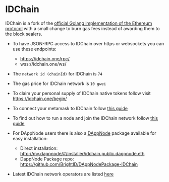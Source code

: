 # IDChain

IDChain is a fork of the [official Golang implementation of the Ethereum protocol](https://github.com/ethereum/go-ethereum) with a small change to burn gas fees instead of awarding them to the block sealers.

- To have JSON-RPC access to IDChain over https or websockets you can use these endpoints:

  - https://idchain.one/rpc/
  - wss://idchain.one/ws/
- The `network id (chainId)` for IDChain is `74`
- The gas price for IDChain network is `10 gwei`
- To claim your personal supply of IDChain native tokens follow visit https://idchain.one/begin/
- To connect your metamask to IDChain follow [this guide](https://github.com/BrightID/IDChain/wiki/Connect-Metamask-to-IDChain)
- To find out how to run a node and join the IDChain network follow [this guide](https://github.com/BrightID/IDChain/wiki/Joining-the-IDChain-Network)
- For DAppNode users there is also a [DAppNode](https://dappnode.io/) package available for easy installation:
  - Direct installation: http://my.dappnode/#/installer/idchain.public.dappnode.eth
  - DappNode Package repo: https://github.com/BrightID/DAppNodePackage-IDChain
- Latest IDChain network operators are listed [here](https://docs.google.com/spreadsheets/d/1OR1xh35CJvPnhHjwgvPXGg3w-LhB1KnpXbCn1-4aTYY/edit?usp=sharing)
